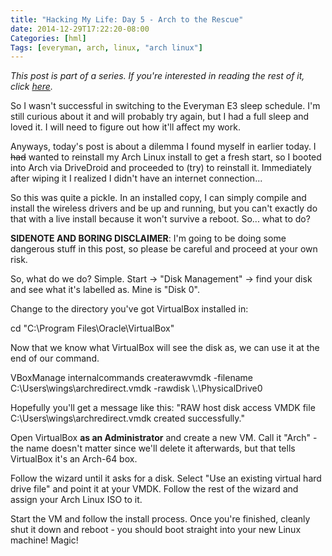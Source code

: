 ```yaml
---
title: "Hacking My Life: Day 5 - Arch to the Rescue"
date: 2014-12-29T17:22:20-08:00
Categories: [hml]
Tags: [everyman, arch, linux, "arch linux"]
---
```


*This post is part of a series. If you're interested in reading the rest of it, click [here](/categories/hml/).*

So I wasn't successful in switching to the Everyman E3 sleep schedule. I'm still curious about it and will probably try again, but I had a full sleep and loved it. I will need to figure out how it'll affect my work.

Anyways, today's post is about a dilemma I found myself in earlier today. I <strike>had</strike> wanted to reinstall my Arch Linux install to get a fresh start, so I booted into Arch via DriveDroid and proceeded to (try) to reinstall it. Immediately after wiping it I realized I didn't have an internet connection...
<!-- more -->

So this was quite a pickle. In an installed copy, I can simply compile and install the wireless drivers and be up and running, but you can't exactly do that with a live install because it won't survive a reboot. So... what to do?

**SIDENOTE AND BORING DISCLAIMER**: I'm going to be doing some dangerous stuff in this post, so please be careful and proceed at your own risk.

So, what do we do? Simple. Start -> "Disk Management" -> find your disk and see what it's labelled as. Mine is "Disk 0".

Change to the directory you've got VirtualBox installed in:

cd "C:\Program Files\Oracle\VirtualBox"

Now that we know what VirtualBox will see the disk as, we can use it at the end of our command.

VBoxManage internalcommands createrawvmdk -filename C:\Users\wings\archredirect.vmdk -rawdisk \\.\PhysicalDrive0

Hopefully you'll get a message like this: "RAW host disk access VMDK file C:\Users\wings\archredirect.vmdk created successfully."

Open VirtualBox **as an Administrator** and create a new VM. Call it "Arch" - the name doesn't matter since we'll delete it afterwards, but that tells VirtualBox it's an Arch-64 box.

Follow the wizard until it asks for a disk. Select "Use an existing virtual hard drive file" and point it at your VMDK. Follow the rest of the wizard and assign your Arch Linux ISO to it.

Start the VM and follow the install process. Once you're finished, cleanly shut it down and reboot - you should boot straight into your new Linux machine! Magic!
